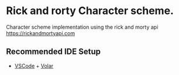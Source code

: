 # Rick and rorty Character scheme. 

Character scheme implementation using the rick and morty api https://rickandmortyapi.com

## Recommended IDE Setup

- [VSCode](https://code.visualstudio.com/) + [Volar](https://marketplace.visualstudio.com/items?itemName=johnsoncodehk.volar)

